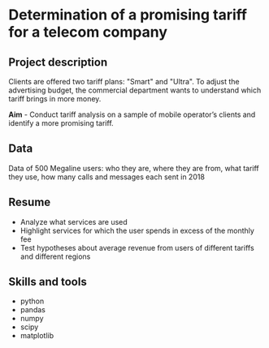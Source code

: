 # Determination of a promising tariff for a telecom company

## Project description

Clients are offered two tariff plans: "Smart" and "Ultra". To adjust the advertising budget, the commercial department wants to understand which tariff brings in more money.

**Aim** - Conduct tariff analysis on a sample of mobile operator’s clients and identify a more promising tariff.

## Data
Data of 500 Megaline users: who they are, where they are from, what tariff they use, how many calls and messages each sent in 2018

## Resume
- Analyze what services are used
- Highlight services for which the user spends in excess of the monthly fee
- Test hypotheses about average revenue from users of different tariffs and different regions

## Skills and tools 
- python
- pandas
- numpy
- scipy
- matplotlib
